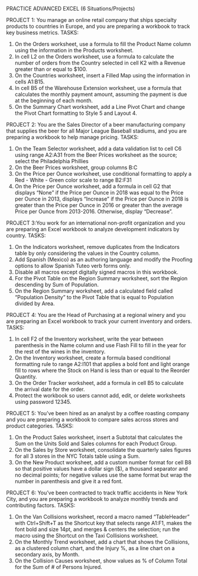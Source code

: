 PRACTICE ADVANCED EXCEL (6 Situations/Projects)

PROJECT 1: You manage an online retail company that ships specialty products to countries in Europe, and you are preparing a workbook to track key business metrics.
TASKS:
1. On the Orders worksheet, use a formula to fill the Product Name column using the information in the Products worksheet.
2. In cell L2 on the Orders worksheet, use a formula to calculate the number of orders from the Country selected in cell K2 with a Revenue greater than or equal to $100.
3. On the Countries worksheet, insert a Filled Map using the information in cells A1:B15.
4. In cell B5 of the Warehouse Extension worksheet, use a formula that calculates the monthly payment amount, assuming the payment is due at the beginning of each month.
5. On the Summary Chart worksheet, add a Line Pivot Chart and change the Pivot Chart formatting to Style 5 and Layout 4.

PROJECT 2: You are the Sales Director of a beer manufacturing company that supplies the beer for all Major League Baseball stadiums, and you are preparing a workbook to help manage pricing.
TASKS:
1. On the Team Selector worksheet, add a data validation list to cell C6 using range A2:A31 from the Beer Prices worksheet as the source; select the Philadelphia Phillies
2. On the Beer Prices worksheet, group columns B:C
3. On the Price per Ounce worksheet, use conditional formatting to apply a Red - White - Green color scale to range B2:F31
4. On the Price per Ounce worksheet, add a formula in cell G2 that displays “None” if the Price per Ounce in 2018 was equal to the Price per Ounce in 2013, displays “Increase” if the Price per Ounce in 2018 is greater than the Price per Ounce in 2016 or greater than the average Price per Ounce from 2013-2016. Otherwise, display “Decrease”.

PROJECT 3:You work for an international non-profit organization and you are preparing an Excel workbook to analyze development indicators by country.
TASKS:
1. On the Indicators worksheet, remove duplicates from the Indicators table by only considering the values in the Country column.
2. Add Spanish (Mexico) as an authoring language and modify the Proofing options to allow Spanish Tuteo verb forms only.
3. Disable all macros except digitally signed macros in this workbook.
4. For the Pivot Table on the Region Summary worksheet, sort the Region descending by Sum of Population.
5. On the Region Summary worksheet, add a calculated field called “Population Density” to the Pivot Table that is equal to Population divided by Area.

PROJECT 4: You are the Head of Purchasing at a regional winery and you are preparing an Excel workbook to track your current inventory and orders.
TASKS:
1. In cell F2 of the Inventory worksheet, write the year between parenthesis in the Name column and use Flash Fill to fill in the year for the rest of the wines in the inventory.
2. On the Inventory worksheet, create a formula based conditional formatting rule to range A2:I101 that applies a bold font and light orange fill to rows where the Stock on Hand is less than or equal to the Reorder Quantity.
3. On the Order Tracker worksheet, add a formula in cell B5 to calculate the arrival date for the order.
4. Protect the workbook so users cannot add, edit, or delete worksheets using password 12345.

PROJECT 5: You’ve been hired as an analyst by a coffee roasting company and you are preparing a workbook to compare sales across stores and product categories.
TASKS:
1. On the Product Sales worksheet, insert a Subtotal that calculates the Sum on the Units Sold and Sales columns for each Product Group.
2. On the Sales by Store worksheet, consolidate the quarterly sales figures for all 3 stores in the NYC Totals table using a Sum.
3. On the New Product worksheet, add a custom number format for cell B8 so that positive values have a dollar sign ($), a thousand separator and no decimal points; for negative values use the same format but wrap the number in parenthesis and give it a red font.

PROJECT 6: You’ve been contracted to track traffic accidents in New York City, and you are preparing a workbook to analyze monthly trends and contributing factors.
TASKS:
1. On the Van Collisions worksheet, record a macro named “TableHeader” with Ctrl+Shift+T as the Shortcut key that selects range A1:F1, makes the font bold and size 14pt, and merges & centers the selection; run the macro using the Shortcut on the Taxi Collisions worksheet.
2. On the Monthly Trend worksheet, add a chart that shows the Collisions, as a clustered column chart, and the Injury %, as a line chart on a secondary axis, by Month.
3. On the Collision Causes worksheet, show values as % of Column Total for the Sum of # of Persons Injured.










